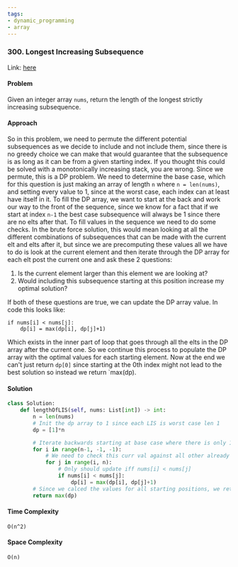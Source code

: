 ```yaml
---
tags:
- dynamic_programming
- array
---
```


### 300. Longest Increasing Subsequence

Link: [here](https://leetcode.com/problems/longest-increasing-subsequence/description/)

#### Problem
Given an integer array `nums`, return the length of the longest strictly increasing subsequence.

#### Approach
So in this problem, we need to permute the different potential subsequences as we decide to include and not include them, since there is no greedy choice we can make that would guarantee that the subsequence is as long as it can be from a given starting index. If you thought this could be solved with a monotonically increasing stack, you are wrong. Since we permute, this is a DP problem.
We need to determine the base case, which for this question is just making an array of length `n` where `n = len(nums)`, and setting every value to 1, since at the worst case, each index can at least have itself in it.
To fill the DP array, we want to start at the back and work our way to the front of the sequence, since we know for a fact that if we start at index `n-1` the best case subsequence will always be 1 since there are no elts after that.
To fill values in the sequence we need to do some checks. In the brute force solution, this would mean looking at all the different combinations of subsequences that can be made with the current elt and elts after it, but since we are precomputing these values all we have to do is look at the current element and then iterate through the DP array for each elt post the current one and ask these 2 questions: 
1. Is the current element larger than this element we are looking at?
2. Would including this subsequence starting at this position increase my optimal solution?

If both of these questions are true, we can update the DP array value. In code this looks like:
```
if nums[i] < nums[j]:
    dp[i] = max(dp[i], dp[j]+1)
```
Which exists in the inner part of loop that goes through all the elts in the DP array after the current one. So we continue this process to populate the DP array with the optimal values for each starting element. 
Now at the end we can't just return `dp[0]` since starting at the 0th index might not lead to the best solution so instead we return `max(dp).

#### Solution
```python 
class Solution:
    def lengthOfLIS(self, nums: List[int]) -> int:
        n = len(nums)
        # Init the dp array to 1 since each LIS is worst case len 1
        dp = [1]*n

        # Iterate backwards starting at base case where there is only 1 elt
        for i in range(n-1, -1, -1):
            # We need to check this curr val against all other already calced subsequences
            for j in range(i, n):
                # Only should update iff nums[i] < nums[j]
                if nums[i] < nums[j]:
                    dp[i] = max(dp[i], dp[j]+1)
        # Since we calced the values for all starting positions, we return the max 
        return max(dp)
```

#### Time Complexity
`O(n^2)`

#### Space Complexity
`O(n)`


